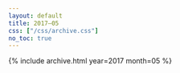 ```yaml
---
layout: default
title: 2017–05
css: ["/css/archive.css"]
no_toc: true
---
```


{% include archive.html year=2017 month=05 %}
